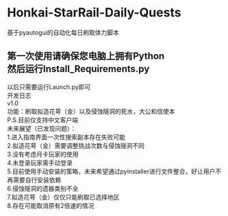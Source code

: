 # Honkai-StarRail-Daily-Quests  
基于pyautogui的自动化每日刷取体力脚本  

第一次使用请确保您电脑上拥有Python  
然后运行Install_Requirements.py  
-----------------------------------
以后只需要运行Launch.py即可  
开发日志  
v1.0  
功能：刷取拟造花萼（金）以及侵蚀隧洞的死水，大公和信使本  
P.S.目前仅支持中文客户端  
未来展望（已发现问题）：  
1.进入指南界面一次性搜索副本存在失败可能  
2.拟造花萼（金）需要调整挑战次数与侵蚀隧洞不同  
3.没有考虑月卡玩家的使用  
4.未登录玩家需手动登录  
5.目前使用手动安装的策略，未来希望通过pyinstaller进行文件整合，好让用户不再需要自行安装依赖  
6.侵蚀隧洞的遗器类别不全  
7.拟造花萼（金）仅仅只能刷取已选择地区  
8.存在可能取消原有2倍速的情况
